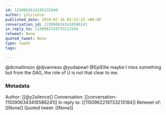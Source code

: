 ```yaml
---
id: 1150962614245232640
author: y2silence
published_date: 2019-07-16 02:57:25 +00:00
conversation_id: 1150906343416586241
in_reply_to: 1150962219733213184
retweet: None
quoted_tweet: None
type: tweet
tags:

---
```


@dcmallinson @djvanness @yudapearl @EpiEllie maybe I miss something but from the DAG, the role of U is not that clear to me.

### Metadata

Author: [[@y2silence]]
Conversation: [[conversation-1150906343416586241]]
In reply to: [[1150962219733213184]]
Retweet of: [[None]]
Quoted tweet: [[None]]
